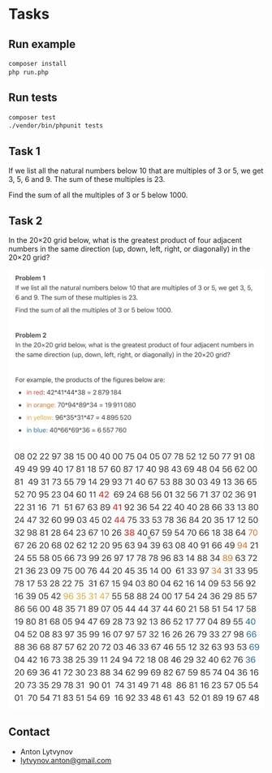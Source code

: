 # Tasks
## Run example
```bash
composer install
php run.php
```

## Run tests
```bash
composer test
./vendor/bin/phpunit tests
```

## Task 1   
If we list all the natural numbers below 10 that are multiples of 3 or 5, we get 3, 5, 6 and 9. The sum of these multiples is 23.

Find the sum of all the multiples of 3 or 5 below 1000.

## Task 2
In the 20×20 grid below, what is the greatest product of four adjacent numbers in the same direction (up, down, left, right, or diagonally) in the 20×20 grid?

![First](doc/1.png)
![Second](doc/2.png)

## Contact
* Anton Lytvynov
* lytvynov.anton@gmail.com
